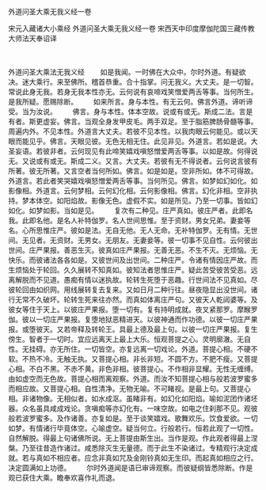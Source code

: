 外道问圣大乘无我义经一卷


宋元入藏诸大小乘经
外道问圣大乘无我义经一卷
宋西天中印度摩伽陀国三藏传教大师法天奉诏译


　　

外道问圣大乘法无我义经
　　如是我闻。一时佛在大众中。尔时外道。有疑欲决。迷大乘行。来至佛所。稽首恭重。合十指掌。问无我义。大丈夫。是一切智。常说此身无我。若身无我本性亦无。云何说有哀啼戏笑憎爱两舌等事。当何所生。是我所疑。愿赐除断。
　　如来所言。身与本性。有无云何。佛言外道。谛听谛受。当为汝说。
　　佛言。身与本性。体本空故。说或有或无。斯成二法。言是有者。斯更虚妄。佛言。当观全身发甲皮毛。两手双足。至于脂筋脾肠骨髓等事。周遍内外。不见本性。外道言大丈夫。若彼不见本性。以我肉眼云何能见。或以天眼而能见乎。佛言。天眼见彼。无色无相无住。此见非见。外道言。若如是说。大圣妄语。若彼非者。云何现见有此啼笑嬉戏嗔怒憎爱两舌等事。以如是故。何得说无。又说或有或无。斯成二义。又言。大丈夫。若彼有无不得说者。云何说言彼有所著。彼无所著。又言空者当何所如。佛言。如是如是。空非所如。体不可得故。外道言。若此者笑哭嬉戏嗔怒憎爱两舌等事。当何所见。佛言。如梦如幻如化。如影像相。外道言。云何梦相。云何幻化相。云何影像相。佛言。幻化非相。空非执持。梦本体空。如阳焰故。影像无色。虚假不实。如是所见。乃至一切事。皆如幻如化。如梦如影。当如是见。
　　复次有二种见。庄严真如。彼庄严者。此即名我。此即名他。是名人补特伽罗。名人世间思惟。至于资财。男女兄弟。妻妾等名。心所思惟庄严。彼如是法。无自无他。无人无命。无补特伽罗。无有情。无世间。无见者。无资财。无男女。无朋友。无妻妾等。彼一切事不见自性。云何彼出世间。庄严果报。善恶生灭。彼真如庄严果报。无善无恶。不生不灭。无烦恼。无快乐。而彼诸法各各如是。又彼世间及出世间。二种庄严。令诸有情因庄严故。而生烦恼处于轮回。久久展转不知真如。彼知法者思惟庄严。疑此苦受彼苦受恶。远离解脱而不见道。愚痴有情以迷执故。轮转生死堕于恶趣。行世间法不见真如。尽彼轮回由如织网。用线展转复去复来。又如日月二种行往。昼夜隐显出没世间。诸行无常不久破坏。轮转生死来往亦然。而真如体离庄严句。又彼天人乾闼婆等。及彼女等住于天上。以彼庄严果报。堕一切有。复有持明成就。夜叉紧那罗。摩睺罗伽。彼以一切庄严果报。复堕地狱恶精进天。以彼神通而作功德。以彼一切庄严果报。或堕彼天。又若帝释及转轮王。具最上德及最上句。以彼一切庄严果报。复生傍生。智者于一切时。宜应远离天上最上大乐。恒观菩提之心。灵明廓澈。无自性。无挂碍。亦无所住。一切皆空。亦复远离一切戏论。外道。菩提心相。不硬不软。不热不冷。无触无执。又菩提心相。非长非短。不圆不方。不肥不瘦。又菩提心相。不白不黑。不赤不黄。非色非相。彼菩提心。不作相非显耀。无性无缠缚。由如虚空而无色故。菩提心相而离观察。外道。而汝不知菩提心相与般若波罗蜜多而相应故。又菩提心相。自性清净。无物无喻。不可睹视。是最上句。又菩提心相。非诸物像。无相似者。如水成沤。虽睹非有。如幻化如阳焰。喻如泥团作诸坯器。众名虽具咸成戏论。贪嗔痴等亦幻化有。一味空故。如电之住刹那不见。观彼般若波罗蜜多。及作诸善。亦复如是。至于谈笑嬉戏。歌舞欢乐。饮食爱欲。一切如梦。有情诸行毕竟体空。心喻虚空。疑当何立。行般若行。恒若此观了一切性。自然解脱。得最上句诸佛所说。无上菩提由斯生出。当作是观。作此观者得最上涅槃。乃至往昔造作诸过。咸悉除灭生无量德。而于此生不染诸过。专精观行决定成就。若与真如不相应者。应念非真如咒及金刚铃真如无生印。而起真如相应之行。决定圆满如上功德。
　　尔时外道闻是语已审谛观察。而彼疑纲皆悉除断。作是观已获住大乘。瞻奉欢喜作礼而退。

